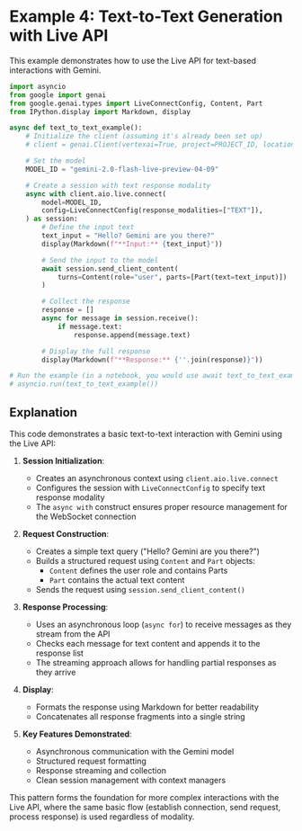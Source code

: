 # Example 4: Text-to-Text Generation with Live API

This example demonstrates how to use the Live API for text-based interactions with Gemini.

```python
import asyncio
from google import genai
from google.genai.types import LiveConnectConfig, Content, Part
from IPython.display import Markdown, display

async def text_to_text_example():
    # Initialize the client (assuming it's already been set up)
    # client = genai.Client(vertexai=True, project=PROJECT_ID, location=LOCATION)

    # Set the model
    MODEL_ID = "gemini-2.0-flash-live-preview-04-09"

    # Create a session with text response modality
    async with client.aio.live.connect(
        model=MODEL_ID,
        config=LiveConnectConfig(response_modalities=["TEXT"]),
    ) as session:
        # Define the input text
        text_input = "Hello? Gemini are you there?"
        display(Markdown(f"**Input:** {text_input}"))

        # Send the input to the model
        await session.send_client_content(
            turns=Content(role="user", parts=[Part(text=text_input)])
        )

        # Collect the response
        response = []
        async for message in session.receive():
            if message.text:
                response.append(message.text)

        # Display the full response
        display(Markdown(f"**Response:** {''.join(response)}"))

# Run the example (in a notebook, you would use await text_to_text_example())
# asyncio.run(text_to_text_example())
```

## Explanation

This code demonstrates a basic text-to-text interaction with Gemini using the Live API:

1. **Session Initialization**:

   - Creates an asynchronous context using `client.aio.live.connect`
   - Configures the session with `LiveConnectConfig` to specify text response modality
   - The `async with` construct ensures proper resource management for the WebSocket connection

2. **Request Construction**:

   - Creates a simple text query ("Hello? Gemini are you there?")
   - Builds a structured request using `Content` and `Part` objects:
     - `Content` defines the user role and contains Parts
     - `Part` contains the actual text content
   - Sends the request using `session.send_client_content()`

3. **Response Processing**:

   - Uses an asynchronous loop (`async for`) to receive messages as they stream from the API
   - Checks each message for text content and appends it to the response list
   - The streaming approach allows for handling partial responses as they arrive

4. **Display**:

   - Formats the response using Markdown for better readability
   - Concatenates all response fragments into a single string

5. **Key Features Demonstrated**:
   - Asynchronous communication with the Gemini model
   - Structured request formatting
   - Response streaming and collection
   - Clean session management with context managers

This pattern forms the foundation for more complex interactions with the Live API, where the same basic flow (establish connection, send request, process response) is used regardless of modality.

